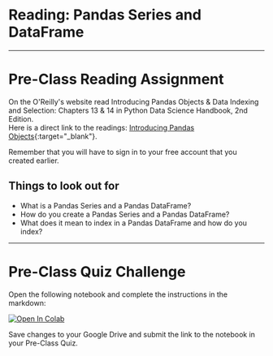 #  Reading: Pandas Series and DataFrame

---

# Pre-Class Reading Assignment

On the O'Reilly's website read Introducing Pandas Objects & Data Indexing and Selection: Chapters 13 & 14 in
Python Data Science Handbook, 2nd Edition. 
</br>Here is a direct link to the readings: [Introducing Pandas Objects](https://learning.oreilly.com/library/view/python-data-science/9781098121211/ch13.html){:target="_blank"}.

Remember that you will have to sign in to your free account that you created earlier.

## Things to look out for
- What is a Pandas Series and a Pandas DataFrame?
- How do you create a Pandas Series and a Pandas DataFrame?
- What does it mean to index in a Pandas DataFrame and how do you index?


---

# Pre-Class Quiz Challenge
Open the following notebook and complete the instructions in the markdown:

<a href="https://colab.research.google.com/drive/1KnfUY_SD_SPUh0HjIvaLvqic42LhMXwT#scrollTo=YZjJdSzBaBLK" target="_blank"><img src="https://colab.research.google.com/assets/colab-badge.svg" alt="Open In Colab"/></a>

Save changes to your Google Drive and submit the link to the notebook in your Pre-Class Quiz.
